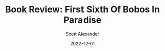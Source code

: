---
layout: podcast
title: "Book Review: First Sixth Of Bobos In Paradise"
author: Scott Alexander
description: https://astralcodexten.substack.com/p/book-review-first-sixth-of-bobos
date: 2022-12-01
length: 5003265
duration: 1251
guid: book-review-first-sixth-of-bobos
---